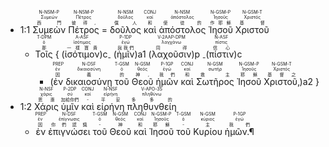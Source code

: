 - <rt>1:1</rt> <RUBY><ruby><ruby>Συμεὼν<rt>西門</rt></ruby><rt>Συμεών</rt></ruby><rt>N-NSM-P</rt></RUBY> <RUBY><ruby><ruby>Πέτρος<rt>彼得,</rt></ruby><rt>Πέτρος</rt></ruby><rt>N-NSM-P</rt></RUBY> = <RUBY><ruby><ruby>δοῦλος<rt>僕人</rt></ruby><rt>δοῦλος</rt></ruby><rt>N-NSM</rt></RUBY> <RUBY><ruby><ruby>καὶ<rt>和</rt></ruby><rt>καί</rt></ruby><rt>CONJ</rt></RUBY> <RUBY><ruby><ruby>ἀπόστολος<rt>使徒的</rt></ruby><rt>ἀπόστολος</rt></ruby><rt>N-NSM</rt></RUBY> <RUBY><ruby><ruby>Ἰησοῦ<rt>作耶穌</rt></ruby><rt>Ἰησοῦς</rt></ruby><rt>N-GSM-P</rt></RUBY> <RUBY><ruby><ruby>Χριστοῦ<rt>基督</rt></ruby><rt>Χριστός</rt></ruby><rt>N-GSM-T</rt></RUBY> 
	- <RUBY><ruby><ruby>Τοῖς<rt>那</rt></ruby><rt>ὁ</rt></ruby><rt>T-DPM</rt></RUBY> { <rt>(</rt><RUBY><ruby><ruby>ἰσότιμον<rt>一樣寶貴</rt></ruby><rt>ἰσότιμος</rt></ruby><rt>A-ASF</rt></RUBY><rt>)c<sub>-</sub></rt> <rt>(</rt><RUBY><ruby><ruby>ἡμῖν<rt>與我們</rt></ruby><rt>ἐγώ</rt></ruby><rt>P-1DP</rt></RUBY><rt>)a1</rt> <rt>(</rt><RUBY><ruby><ruby>λαχοῦσιν<rt>同得</rt></ruby><rt>λαγχάνω</rt></ruby><rt>V-2AAP-DPM</rt></RUBY><rt>)p</rt> <rt><sub>-</sub>(</rt><RUBY><ruby><ruby>πίστιν<rt>信心</rt></ruby><rt>πίστις</rt></ruby><rt>N-ASF</rt></RUBY><rt>)c</rt> 
		- <rt>(</rt><RUBY><ruby><ruby>ἐν<rt>因</rt></ruby><rt>ἐν</rt></ruby><rt>PREP</rt></RUBY> <RUBY><ruby><ruby>δικαιοσύνῃ<rt>義</rt></ruby><rt>δικαιοσύνη</rt></ruby><rt>N-DSF</rt></RUBY> <RUBY><ruby><ruby>τοῦ<rt>的</rt></ruby><rt>ὁ</rt></ruby><rt>T-GSM</rt></RUBY> <RUBY><ruby><ruby>Θεοῦ<rt>神,</rt></ruby><rt>θεός</rt></ruby><rt>N-GSM</rt></RUBY> <RUBY><ruby><ruby>ἡμῶν<rt>我們</rt></ruby><rt>ἐγώ</rt></ruby><rt>P-1GP</rt></RUBY> <RUBY><ruby><ruby>καὶ<rt>和</rt></ruby><rt>καί</rt></ruby><rt>CONJ</rt></RUBY> <RUBY><ruby><ruby>Σωτῆρος<rt>救主</rt></ruby><rt>σωτήρ</rt></ruby><rt>N-GSM</rt></RUBY> <RUBY><ruby><ruby>Ἰησοῦ<rt>耶穌</rt></ruby><rt>Ἰησοῦς</rt></ruby><rt>N-GSM-P</rt></RUBY> <RUBY><ruby><ruby>Χριστοῦ‚<rt>基督之</rt></ruby><rt>Χριστός</rt></ruby><rt>N-GSM-T</rt></RUBY><rt>)a2</rt> }
- <rt>1:2</rt> <RUBY><ruby><ruby>Χάρις<rt>恩惠</rt></ruby><rt>χάρις</rt></ruby><rt>N-NSF</rt></RUBY> <RUBY><ruby><ruby>ὑμῖν<rt>加給你們</rt></ruby><rt>σύ</rt></ruby><rt>P-2DP</rt></RUBY> <RUBY><ruby><ruby>καὶ<rt>-</rt></ruby><rt>καί</rt></ruby><rt>CONJ</rt></RUBY> <RUBY><ruby><ruby>εἰρήνη<rt>平安</rt></ruby><rt>εἰρήνη</rt></ruby><rt>N-NSF</rt></RUBY> <RUBY><ruby><ruby>πληθυνθείη<rt>多多的</rt></ruby><rt>πληθύνω</rt></ruby><rt>V-APO-3S</rt></RUBY> 
	- <RUBY><ruby><ruby>ἐν<rt>因</rt></ruby><rt>ἐν</rt></ruby><rt>PREP</rt></RUBY> <RUBY><ruby><ruby>ἐπιγνώσει<rt>你們認識</rt></ruby><rt>ἐπίγνωσις</rt></ruby><rt>N-DSF</rt></RUBY> <RUBY><ruby><ruby>τοῦ<rt>-</rt></ruby><rt>ὁ</rt></ruby><rt>T-GSM</rt></RUBY> <RUBY><ruby><ruby>Θεοῦ<rt>神</rt></ruby><rt>θεός</rt></ruby><rt>N-GSM</rt></RUBY> <RUBY><ruby><ruby>καὶ<rt>和</rt></ruby><rt>καί</rt></ruby><rt>CONJ</rt></RUBY> <RUBY><ruby><ruby>Ἰησοῦ<rt>耶穌</rt></ruby><rt>Ἰησοῦς</rt></ruby><rt>N-GSM-P</rt></RUBY> <RUBY><ruby><ruby>τοῦ<rt>-</rt></ruby><rt>ὁ</rt></ruby><rt>T-GSM</rt></RUBY> <RUBY><ruby><ruby>Κυρίου<rt>主</rt></ruby><rt>κύριος</rt></ruby><rt>N-GSM</rt></RUBY> <RUBY><ruby><ruby>ἡμῶν.¶<rt>我們</rt></ruby><rt>ἐγώ</rt></ruby><rt>P-1GP</rt></RUBY>